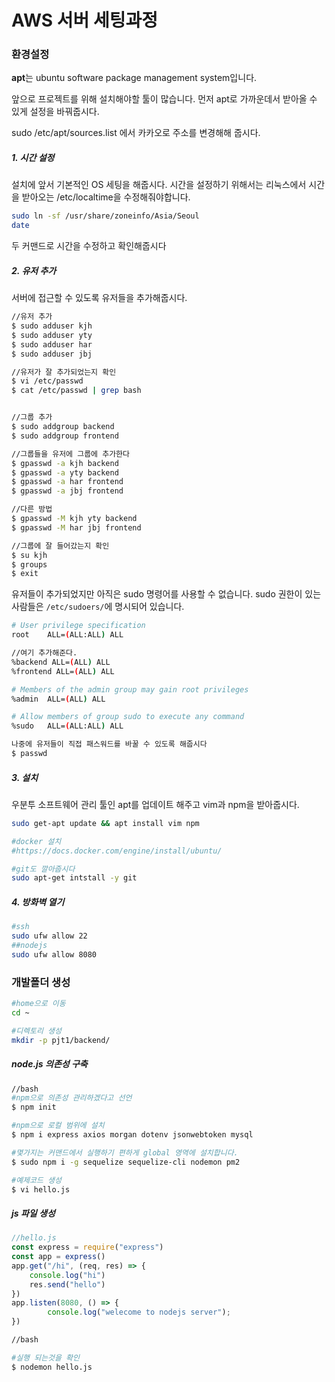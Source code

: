 # AWS 서버 세팅과정

### 환경설정
 **apt**는 ubuntu software package management system입니다.

 앞으로 프로젝트를 위해 설치해야할 툴이 많습니다. 먼저 apt로 가까운데서 받아올 수 있게 설정을 바꿔줍시다.

sudo /etc/apt/sources.list 에서 카카오로 주소를 변경해해 줍시다.

##### 1. 시간 설정
설치에 앞서 기본적인 OS 세팅을 해줍시다.
시간을 설정하기 위해서는 리눅스에서 시간을 받아오는 /etc/localtime을 수정해줘야합니다.
```bash
sudo ln -sf /usr/share/zoneinfo/Asia/Seoul
date
```

두 커맨드로 시간을 수정하고 확인해줍시다

##### 2. 유저 추가
서버에 접근할 수 있도록 유저들을 추가해줍시다.
```bash
//유저 추가
$ sudo adduser kjh
$ sudo adduser yty
$ sudo adduser har
$ sudo adduser jbj

//유저가 잘 추가되었는지 확인
$ vi /etc/passwd
$ cat /etc/passwd | grep bash


//그룹 추가
$ sudo addgroup backend
$ sudo addgroup frontend

//그룹들을 유저에 그룹에 추가한다
$ gpasswd -a kjh backend
$ gpasswd -a yty backend
$ gpasswd -a har frontend
$ gpasswd -a jbj frontend

//다른 방법
$ gpasswd -M kjh yty backend
$ gpasswd -M har jbj frontend

//그룹에 잘 들어갔는지 확인
$ su kjh
$ groups
$ exit

```

 유저들이 추가되었지만 아직은 sudo 명령어를 사용할 수 없습니다.
sudo 권한이 있는 사람들은 `/etc/sudoers/`에 명시되어 있습니다.

```bash
# User privilege specification
root    ALL=(ALL:ALL) ALL

//여기 추가해준다.
%backend ALL=(ALL) ALL
%frontend ALL=(ALL) ALL

# Members of the admin group may gain root privileges
%admin  ALL=(ALL) ALL

# Allow members of group sudo to execute any command
%sudo   ALL=(ALL:ALL) ALL
```

```bash
나중에 유저들이 직접 패스워드를 바꿀 수 있도록 해줍시다
$ passwd
```

##### 3. 설치
우분투 소프트웨어 관리 툴인 apt를 업데이트 해주고 vim과 npm을 받아줍시다.

```bash
sudo get-apt update && apt install vim npm

#docker 설치
#https://docs.docker.com/engine/install/ubuntu/

#git도 깔아줍시다
sudo apt-get intstall -y git
```

##### 4. 방화벽 열기
```bash
#ssh
sudo ufw allow 22
##nodejs
sudo ufw allow 8080
```
### 개발폴더 생성
```bash
#home으로 이동
cd ~

#디렉토리 생성
mkdir -p pjt1/backend/
```

##### node.js 의존성 구축
```bash
//bash
#npm으로 의존성 관리하겠다고 선언
$ npm init 

#npm으로 로컬 범위에 설치
$ npm i express axios morgan dotenv jsonwebtoken mysql 

#몇가지는 커맨드에서 실행하기 편하게 global 영역에 설치합니다.
$ sudo npm i -g sequelize sequelize-cli nodemon pm2

#예제코드 생성
$ vi hello.js

```
##### js 파일 생성
```js
//hello.js
const express = require("express")
const app = express()
app.get("/hi", (req, res) => {
    console.log("hi")
    res.send("hello")
})
app.listen(8080, () => {
        console.log("welecome to nodejs server");
})
```

```bash
//bash

#실행 되는것을 확인
$ nodemon hello.js
```